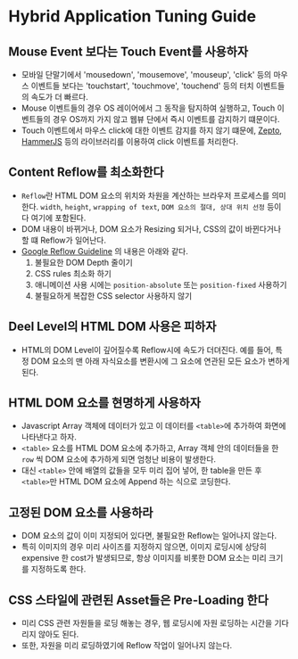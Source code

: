 # Hybrid Application Tuning Guide
## Mouse Event 보다는 Touch Event를 사용하자
- 모바일 단말기에서 'mousedown', 'mousemove', 'mouseup', 'click' 등의 마우스 이벤트들 보다는 'touchstart', 'touchmove', 'touchend' 등의 터치 이벤트들의 속도가 더 빠르다.
- Mouse 이벤트들의 경우 OS 레이어에서 그 동작을 탐지하여 실행하고, Touch 이벤트들의 경우 OS까지 가지 않고 웹뷰 단에서 즉시 이벤트를 감지하기 떄문이다.
- Touch 이벤트에서 마우스 click에 대한 이벤트 감지를 하지 않기 떄문에, [Zepto](http://zeptojs.com/#touch), [HammerJS](http://hammerjs.github.io/) 등의 라이브러리를 이용하여 click 이벤트를 처리한다.

## Content Reflow를 최소화한다
- `Reflow`란 HTML DOM 요소의 위치와 차원을 계산하는 브라우저 프로세스를 의미한다. `width`, `height`, `wrapping of text`, `DOM 요소의 절대, 상대 위치 선정` 등이 다 여기에 포함된다.
- DOM 내용이 바뀌거나, DOM 요소가 Resizing 되거나, CSS의 값이 바뀐다거나 할 떄 Reflow가 일어난다.
- [Google Reflow Guideline](https://developers.google.com/speed/articles/reflow) 의 내용은 아래와 같다.
  1. 불필요한 DOM Depth 줄이기
  2. CSS rules 최소화 하기
  3. 애니메이션 사용 시에는 `position-absolute` 또는 `position-fixed` 사용하기
  4. 불필요하게 복잡한 CSS selector 사용하지 않기


## Deel Level의 HTML DOM 사용은 피하자
- HTML의 DOM Level이 깊어질수록 Reflow시에 속도가 더뎌진다. 예를 들어, 특정 DOM 요소의 맨 아래 자식요소를 변환시에 그 요소에 연관된 모든 요소가 변하게 된다.

## HTML DOM 요소를 현명하게 사용하자
- Javascript Array 객체에 데이터가 있고 이 데이터를 `<table>`에 추가하여 화면에 나타낸다고 하자.
- `<table>` 요소를 HTML DOM 요소에 추가하고, Array 객체 안의 데이터들을 한`row` 씩 DOM 요소에 추가하게 되면 엄청난 비용이 발생한다.
- 대신 `<table>` 안에 배열의 값들을 모두 미리 집어 넣어, 한 table을 만든 후 `<table>`만 HTML DOM 요소에 Append 하는 식으로 코딩한다.

## 고정된 DOM 요소를 사용하라
- DOM 요소의 값이 이미 지정되어 있다면, 불필요한 Reflow는 일어나지 않는다.
- 특히 이미지의 경우 미리 사이즈를 지정하지 않으면, 이미지 로딩시에 상당히 expensive 한 cost가 발생되므로, 항상 이미지를 비롯한 DOM 요소는 미리 크기를 지정하도록 한다.

## CSS 스타일에 관련된 Asset들은 Pre-Loading 한다
- 미리 CSS 관련 자원들을 로딩 해놓는 경우, 웹 로딩시에 자원 로딩하는 시간을 기다리지 않아도 된다.
- 또한, 자원을 미리 로딩하였기에 Reflow 작업이 일어나지 않는다.

